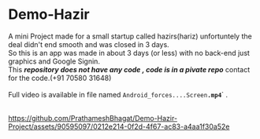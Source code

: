 # Demo-Hazir
A mini Project made for a small startup called hazirs(hariz) unfortuntely the deal didn't end smooth and was closed in 3 days.  <br>
So this is an app was made in about 3 days (or less) with no back-end just graphics and Google Signin.  <br>
This **_repository does not have any code , code is in a pivate repo_** contact for the code.(+91 70580 31648) <br><br>
Full video is available in file named `Android_forces....Screen`<b>`.mp4`</b>` .   
 <br>
 
https://github.com/PrathameshBhagat/Demo-Hazir-Project/assets/90595097/0212e214-0f2d-4f67-ac83-a4aa1f30a52e
